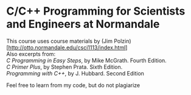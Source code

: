# C/C++ Programming for Scientists and Engineers at Normandale  
This course uses course materials by (Jim Polzin)[http://otto.normandale.edu/csci1113/index.html]  
Also excerpts from:  
*C Programming in Easy Steps*, by Mike McGrath. Fourth Edition.  
*C Primer Plus*, by Stephen Prata. Sixth Edition.  
*Programming with C++*, by J. Hubbard. Second Edition  
  
  
Feel free to learn from my code, but do not plagiarize
